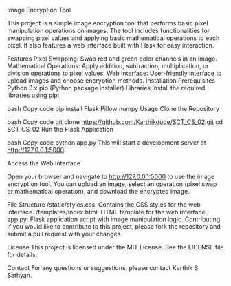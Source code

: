 Image Encryption Tool

This project is a simple image encryption tool that performs basic pixel manipulation operations on images. The tool includes functionalities for swapping pixel values and applying basic mathematical operations to each pixel. It also features a web interface built with Flask for easy interaction.

Features
Pixel Swapping: Swap red and green color channels in an image.
Mathematical Operations: Apply addition, subtraction, multiplication, or division operations to pixel values.
Web Interface: User-friendly interface to upload images and choose encryption methods.
Installation
Prerequisites
Python 3.x
pip (Python package installer)
Libraries
Install the required libraries using pip:

bash
Copy code
pip install Flask Pillow numpy
Usage
Clone the Repository

bash
Copy code
git clone https://github.com/Karthikdude/SCT_CS_02.git
cd SCT_CS_02
Run the Flask Application

bash
Copy code
python app.py
This will start a development server at http://127.0.0.1:5000.

Access the Web Interface

Open your browser and navigate to http://127.0.0.1:5000 to use the image encryption tool. You can upload an image, select an operation (pixel swap or mathematical operation), and download the encrypted image.

File Structure
/static/styles.css: Contains the CSS styles for the web interface.
/templates/index.html: HTML template for the web interface.
app.py: Flask application script with image manipulation logic.
Contributing
If you would like to contribute to this project, please fork the repository and submit a pull request with your changes.

License
This project is licensed under the MIT License. See the LICENSE file for details.

Contact
For any questions or suggestions, please contact Karthik S Sathyan.

